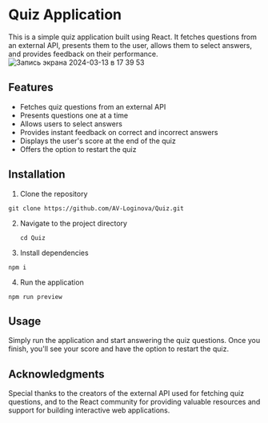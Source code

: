 # Quiz Application

This is a simple quiz application built using React. It fetches questions from an external API, presents them to the user, allows them to select answers, and provides feedback on their performance.  
![Запись экрана 2024-03-13 в 17 39 53](https://github.com/AV-Loginova/Quiz/assets/129111624/a42e0a68-1b3b-46f4-8b5c-0e26bdd17c82)

## Features
- Fetches quiz questions from an external API
- Presents questions one at a time
- Allows users to select answers
- Provides instant feedback on correct and incorrect answers
- Displays the user's score at the end of the quiz
- Offers the option to restart the quiz

## Installation
1) Clone the repository  
```
git clone https://github.com/AV-Loginova/Quiz.git
```
2) Navigate to the project directory
   ```
   cd Quiz
   ```
3) Install dependencies
```
npm i
```
4) Run the application
```
npm run preview
```

## Usage
Simply run the application and start answering the quiz questions. Once you finish, you'll see your score and have the option to restart the quiz.

## Acknowledgments
Special thanks to the creators of the external API used for fetching quiz questions, and to the React community for providing valuable resources and support for building interactive web applications.
